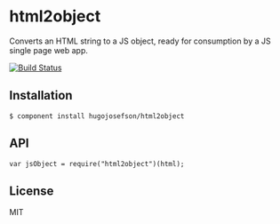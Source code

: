 
# html2object

  Converts an HTML string to a JS object, ready for consumption by a JS single page web app.

[![Build Status](https://travis-ci.org/hugojosefson/html2object.png)](https://travis-ci.org/hugojosefson/html2object)

## Installation

    $ component install hugojosefson/html2object

## API

    var jsObject = require("html2object")(html);

## License

  MIT
